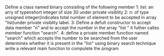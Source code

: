 Define a class named binary consisting of the following member 
1: list: an arry of typenshort integer of size 30 under private visiblity
2: n: of type unsigned integer(indicates total number of element to be accepted in array "list)under private visiblity label.
3: Define a defult constructor to accept data member "n" and to accept the number in the array "list " it futher calles member function "search".
4: define a private member function named "search" which accepts the number to be searched from the user determines whether it is present in the "list" using binary search technique 
write a relevant main function to compulete the program